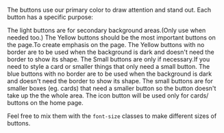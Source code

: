 The buttons use our primary color to draw attention and stand out. Each button has a specific purpose:

 The light buttons are for secondary background areas.(Only use when needed too.)
 The Yellow buttons should be the most important buttons on the page.To create emphasis on the page.
 The Yellow buttons with no border are to be used when the background is dark and doesn't need the border to show its shape.
 The Small buttons are only if necessary.If you need to style a card or smaller things that only need a small button.
 The blue buttons with no border are to be used when the background is dark and doesn't need the border to show its shape.
 The small buttons are for smaller boxes (eg. cards) that need a smaller button so the button doesn't take up the the whole area.
 The icon button will be used only for cards/ buttons on the home page.

Feel free to mix them with the `font-size` classes to make different sizes of buttons.
